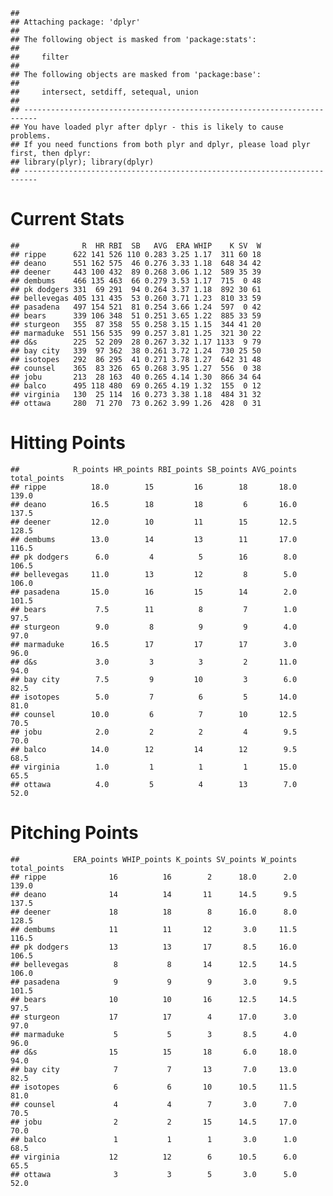     ## 
    ## Attaching package: 'dplyr'
    ## 
    ## The following object is masked from 'package:stats':
    ## 
    ##     filter
    ## 
    ## The following objects are masked from 'package:base':
    ## 
    ##     intersect, setdiff, setequal, union
    ## 
    ## -------------------------------------------------------------------------
    ## You have loaded plyr after dplyr - this is likely to cause problems.
    ## If you need functions from both plyr and dplyr, please load plyr first, then dplyr:
    ## library(plyr); library(dplyr)
    ## -------------------------------------------------------------------------

Current Stats
=============

    ##              R  HR RBI  SB   AVG  ERA WHIP    K SV  W
    ## rippe      622 141 526 110 0.283 3.25 1.17  311 60 18
    ## deano      551 162 575  46 0.276 3.33 1.18  648 34 42
    ## deener     443 100 432  89 0.268 3.06 1.12  589 35 39
    ## dembums    466 135 463  66 0.279 3.53 1.17  715  0 48
    ## pk dodgers 331  69 291  94 0.264 3.37 1.18  892 30 61
    ## bellevegas 405 131 435  53 0.260 3.71 1.23  810 33 59
    ## pasadena   497 154 521  81 0.254 3.66 1.24  597  0 42
    ## bears      339 106 348  51 0.251 3.65 1.22  885 33 59
    ## sturgeon   355  87 358  55 0.258 3.15 1.15  344 41 20
    ## marmaduke  551 156 535  99 0.257 3.81 1.25  321 30 22
    ## d&s        225  52 209  28 0.267 3.32 1.17 1133  9 79
    ## bay city   339  97 362  38 0.261 3.72 1.24  730 25 50
    ## isotopes   292  86 295  41 0.271 3.78 1.27  642 31 48
    ## counsel    365  83 326  65 0.268 3.95 1.27  556  0 38
    ## jobu       213  28 163  40 0.265 4.14 1.30  866 34 64
    ## balco      495 118 480  69 0.265 4.19 1.32  155  0 12
    ## virginia   130  25 114  16 0.273 3.38 1.18  484 31 32
    ## ottawa     280  71 270  73 0.262 3.99 1.26  428  0 31

Hitting Points
==============

    ##            R_points HR_points RBI_points SB_points AVG_points total_points
    ## rippe          18.0        15         16        18       18.0        139.0
    ## deano          16.5        18         18         6       16.0        137.5
    ## deener         12.0        10         11        15       12.5        128.5
    ## dembums        13.0        14         13        11       17.0        116.5
    ## pk dodgers      6.0         4          5        16        8.0        106.5
    ## bellevegas     11.0        13         12         8        5.0        106.0
    ## pasadena       15.0        16         15        14        2.0        101.5
    ## bears           7.5        11          8         7        1.0         97.5
    ## sturgeon        9.0         8          9         9        4.0         97.0
    ## marmaduke      16.5        17         17        17        3.0         96.0
    ## d&s             3.0         3          3         2       11.0         94.0
    ## bay city        7.5         9         10         3        6.0         82.5
    ## isotopes        5.0         7          6         5       14.0         81.0
    ## counsel        10.0         6          7        10       12.5         70.5
    ## jobu            2.0         2          2         4        9.5         70.0
    ## balco          14.0        12         14        12        9.5         68.5
    ## virginia        1.0         1          1         1       15.0         65.5
    ## ottawa          4.0         5          4        13        7.0         52.0

Pitching Points
===============

    ##            ERA_points WHIP_points K_points SV_points W_points total_points
    ## rippe              16          16        2      18.0      2.0        139.0
    ## deano              14          14       11      14.5      9.5        137.5
    ## deener             18          18        8      16.0      8.0        128.5
    ## dembums            11          11       12       3.0     11.5        116.5
    ## pk dodgers         13          13       17       8.5     16.0        106.5
    ## bellevegas          8           8       14      12.5     14.5        106.0
    ## pasadena            9           9        9       3.0      9.5        101.5
    ## bears              10          10       16      12.5     14.5         97.5
    ## sturgeon           17          17        4      17.0      3.0         97.0
    ## marmaduke           5           5        3       8.5      4.0         96.0
    ## d&s                15          15       18       6.0     18.0         94.0
    ## bay city            7           7       13       7.0     13.0         82.5
    ## isotopes            6           6       10      10.5     11.5         81.0
    ## counsel             4           4        7       3.0      7.0         70.5
    ## jobu                2           2       15      14.5     17.0         70.0
    ## balco               1           1        1       3.0      1.0         68.5
    ## virginia           12          12        6      10.5      6.0         65.5
    ## ottawa              3           3        5       3.0      5.0         52.0
